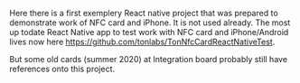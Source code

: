 Here there is a first exemplery React native project that was prepared to demonstrate work of NFC card and iPhone.
It is not used already. The most up todate React Native app to test work with NFC card and iPhone/Android lives now here 
https://github.com/tonlabs/TonNfcCardReactNativeTest.

But some old cards (summer 2020) at Integration board probably still have references onto this project.
